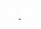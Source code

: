 <a aria-label="Angular on twitter" target="_blank" rel="noopener" href="https://twitter.com/angular" title="Twitter">
    <svg id="twitter-logo" height="24" data-name="Logo" xmlns="http://www.w3.org/2000/svg" viewBox="0 0 400 400">
      <rect width="400" height="400" fill="none" />
      <path
        d="M153.62,301.59c94.34,0,145.94-78.16,145.94-145.94,0-2.22,0-4.43-.15-6.63A104.36,104.36,0,0,0,325,122.47a102.38,102.38,0,0,1-29.46,8.07,51.47,51.47,0,0,0,22.55-28.37,102.79,102.79,0,0,1-32.57,12.45,51.34,51.34,0,0,0-87.41,46.78A145.62,145.62,0,0,1,92.4,107.81a51.33,51.33,0,0,0,15.88,68.47A50.91,50.91,0,0,1,85,169.86c0,.21,0,.43,0,.65a51.31,51.31,0,0,0,41.15,50.28,51.21,51.21,0,0,1-23.16.88,51.35,51.35,0,0,0,47.92,35.62,102.92,102.92,0,0,1-63.7,22A104.41,104.41,0,0,1,75,278.55a145.21,145.21,0,0,0,78.62,23"
        fill="#fff" />
    </svg>
  </a>
  <a aria-label="Angular on YouTube" target="_blank" rel="noopener" href="https://youtube.com/angular" title="YouTube">
    <svg id="youtube-logo" height="24" width="24" data-name="Logo" xmlns="http://www.w3.org/2000/svg"
      viewBox="0 0 24 24" fill="#fff">
      <path d="M0 0h24v24H0V0z" fill="none" />
      <path
        d="M21.58 7.19c-.23-.86-.91-1.54-1.77-1.77C18.25 5 12 5 12 5s-6.25 0-7.81.42c-.86.23-1.54.91-1.77 1.77C2 8.75 2 12 2 12s0 3.25.42 4.81c.23.86.91 1.54 1.77 1.77C5.75 19 12 19 12 19s6.25 0 7.81-.42c.86-.23 1.54-.91 1.77-1.77C22 15.25 22 12 22 12s0-3.25-.42-4.81zM10 15V9l5.2 3-5.2 3z" />
    </svg>
  </a>